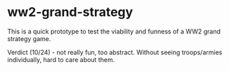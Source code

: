 # ww2-grand-strategy


This is a quick prototype to test the viability and funness of a WW2 grand strategy game.

Verdict (10/24) - not really fun, too abstract. Without seeing troops/armies individually, hard to care about them.
